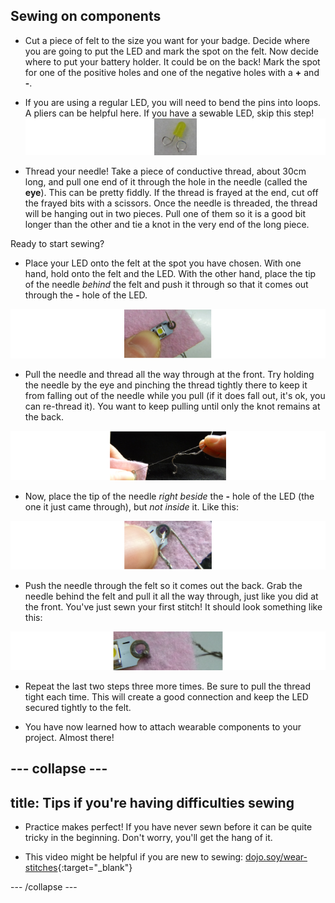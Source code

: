 ## Sewing on components

+ Cut a piece of felt to the size you want for your badge. Decide where you are going to put the LED and mark the spot on the felt. Now decide where to put your battery holder. It could be on the back! Mark the spot for one of the positive holes and one of the negative holes with a **+** and **-**.

+ If you are using a regular LED, you will need to bend the pins into loops. A pliers can be helpful here. If you have a sewable LED, skip this step!
![](images/led_pins_loops_80_92_650.png)

+ Thread your needle! Take a piece of conductive thread, about 30cm long, and pull one end of it through the hole in the needle (called the **eye**). This can be pretty fiddly. If the thread is frayed at the end, cut off the frayed bits with a scissors. Once the needle is threaded, the thread will be hanging out in two pieces. Pull one of them so it is a good bit longer than the other and tie a knot in the very end of the long piece.

Ready to start sewing? 

+ Place your LED onto the felt at the spot you have chosen. With one hand, hold onto the felt and the LED. With the other hand, place the tip of the needle *behind* the felt and push it through so that it comes out through the **-** hole of the LED. 

![](images/needle_through_LED_100_179_650.png)

+ Pull the needle and thread all the way through at the front. Try holding the needle by the eye and pinching the thread tightly there to keep it from falling out of the needle while you pull (if it does fall out, it's ok, you can re-thread it). You want to keep pulling until only the knot remains at the back. 

![](images/pull_thread_through_100_239_650.png)

+ Now, place the tip of the needle *right beside* the **-** hole of the LED (the one it just came through), but *not inside* it. Like this:

![](images/needle_next_to_LED_100_180_650.png)

+ Push the needle through the felt so it comes out the back. Grab the needle behind the felt and pull it all the way through, just like you did at the front. You've just sewn your first stitch! It should look something like this:

![](images/first_stitch_80_225_650.png)

+ Repeat the last two steps three more times. Be sure to pull the thread tight each time. This will create a good connection and keep the LED secured tightly to the felt.

+ You have now learned how to attach wearable components to your project. Almost there!

--- collapse ---
---
title: Tips if you're having difficulties sewing
---

+ Practice makes perfect! If you have never sewn before it can be quite tricky in the beginning. Don't worry, you'll get the hang of it.

+ This video might be helpful if you are new to sewing: [dojo.soy/wear-stitches](http://dojo.soy/wear-stitches){:target="_blank"}

--- /collapse ---